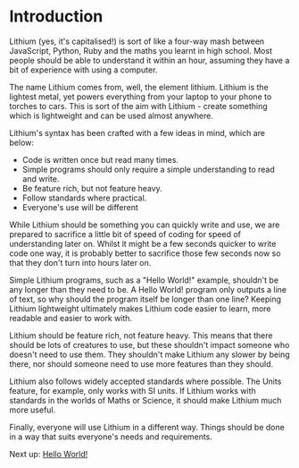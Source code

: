 Introduction
============

Lithium (yes, it's capitalised!) is sort of like a four-way mash between JavaScript, Python, Ruby and the maths you learnt in high school. Most people should be able to understand it within an hour, assuming they have a bit of experience with using a computer.

The name Lithium comes from, well, the element lithium. Lithium is the lightest metal, yet powers everything from your laptop to your phone to torches to cars. This is sort of the aim with Lithium - create something which is lightweight and can be used almost anywhere.

Lithium's syntax has been crafted with a few ideas in mind, which are below:

* Code is written once but read many times.
* Simple programs should only require a simple understanding to read and write.
* Be feature rich, but not feature heavy.
* Follow standards where practical.
* Everyone's use will be different

While Lithium should be something you can quickly write and use, we are prepared to sacrifice a little bit of speed of coding for speed of understanding later on. Whilst it might be a few seconds quicker to write code one way, it is probably better to sacrifice those few seconds now so that they don't turn into hours later on.

Simple Lithium programs, such as a "Hello World!" example, shouldn't be any longer than they need to be. A Hello World! program only outputs a line of text, so why should the program itself be longer than one line? Keeping Lithium lightweight ultimately makes Lithium code easier to learn, more readable and easier to work with.

Lithium should be feature rich, not feature heavy. This means that there should be lots of creatures to use, but these shouldn't impact someone who doesn't need to use them. They shouldn't make Lithium any slower by being there, nor should someone need to use more features than they should.

Lithium also follows widely accepted standards where possible. The Units feature, for example, only works with SI units. If Lithium works with standards in the worlds of Maths or Science, it should make Lithium much more useful.

Finally, everyone will use Lithium in a different way. Things should be done in a way that suits everyone's needs and requirements.

Next up: [Hello World!](hello-world.md)
